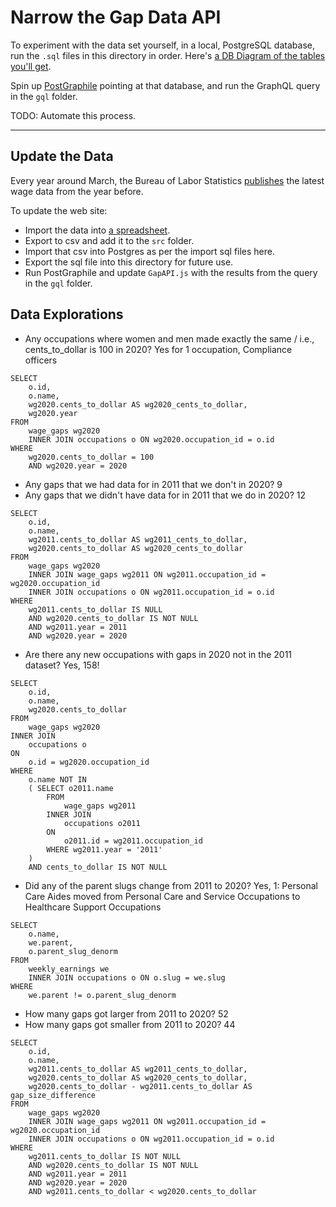 # Narrow the Gap Data API

To experiment with the data set yourself, in a local, PostgreSQL database, run the `.sql` files in this directory in order. Here's [a DB Diagram of the tables you'll get](https://dbdiagram.io/d/5e95c0d239d18f5553fd946c).

Spin up [PostGraphile](https://www.graphile.org/postgraphile/) pointing at that database, and run the GraphQL query in the `gql` folder.

TODO: Automate this process.

---

## Update the Data

Every year around March, the Bureau of Labor Statistics [publishes](http://www.bls.gov/cps/cpsaat39.htm) the latest wage data from the year before.

To update the web site:

- Import the data into [a spreadsheet](https://docs.google.com/spreadsheets/d/1KQFBYYBdFoHtYoixBCERvgTiWkU6YcyeX_-Wzo1g1hc/edit?usp=sharing).
- Export to csv and add it to the `src` folder.
- Import that csv into Postgres as per the import sql files here.
- Export the sql file into this directory for future use.
- Run PostGraphile and update `GapAPI.js` with the results from the query in the `gql` folder.

## Data Explorations

- Any occupations where women and men made exactly the same / i.e., cents_to_dollar is 100 in 2020?
  Yes for 1 occupation, Compliance officers

```
SELECT
	o.id,
	o.name,
	wg2020.cents_to_dollar AS wg2020_cents_to_dollar,
	wg2020.year
FROM
	wage_gaps wg2020
	INNER JOIN occupations o ON wg2020.occupation_id = o.id
WHERE
	wg2020.cents_to_dollar = 100
	AND wg2020.year = 2020
```

- Any gaps that we had data for in 2011 that we don't in 2020? 9
- Any gaps that we didn't have data for in 2011 that we do in 2020? 12

```
SELECT
	o.id,
	o.name,
	wg2011.cents_to_dollar AS wg2011_cents_to_dollar,
	wg2020.cents_to_dollar AS wg2020_cents_to_dollar
FROM
	wage_gaps wg2020
	INNER JOIN wage_gaps wg2011 ON wg2011.occupation_id = wg2020.occupation_id
	INNER JOIN occupations o ON wg2011.occupation_id = o.id
WHERE
	wg2011.cents_to_dollar IS NULL
	AND wg2020.cents_to_dollar IS NOT NULL
	AND wg2011.year = 2011
	AND wg2020.year = 2020
```

- Are there any new occupations with gaps in 2020 not in the 2011 dataset?
  Yes, 158!

```
SELECT
    o.id,
    o.name,
    wg2020.cents_to_dollar
FROM
	wage_gaps wg2020
INNER JOIN
	occupations o
ON
	o.id = wg2020.occupation_id
WHERE
	o.name NOT IN
	( SELECT o2011.name
		FROM
			wage_gaps wg2011
		INNER JOIN
			occupations o2011
		ON
			o2011.id = wg2011.occupation_id
		WHERE wg2011.year = '2011'
	)
	AND cents_to_dollar IS NOT NULL
```

- Did any of the parent slugs change from 2011 to 2020?
  Yes, 1: Personal Care Aides moved from Personal Care and Service Occupations to Healthcare Support Occupations

```
SELECT
	o.name,
	we.parent,
	o.parent_slug_denorm
FROM
	weekly_earnings we
	INNER JOIN occupations o ON o.slug = we.slug
WHERE
	we.parent != o.parent_slug_denorm
```

- How many gaps got larger from 2011 to 2020? 52
- How many gaps got smaller from 2011 to 2020? 44

```
SELECT
	o.id,
	o.name,
	wg2011.cents_to_dollar AS wg2011_cents_to_dollar,
	wg2020.cents_to_dollar AS wg2020_cents_to_dollar,
	wg2020.cents_to_dollar - wg2011.cents_to_dollar AS gap_size_difference
FROM
	wage_gaps wg2020
	INNER JOIN wage_gaps wg2011 ON wg2011.occupation_id = wg2020.occupation_id
	INNER JOIN occupations o ON wg2011.occupation_id = o.id
WHERE
	wg2011.cents_to_dollar IS NOT NULL
	AND wg2020.cents_to_dollar IS NOT NULL
	AND wg2011.year = 2011
	AND wg2020.year = 2020
	AND wg2011.cents_to_dollar < wg2020.cents_to_dollar
```
